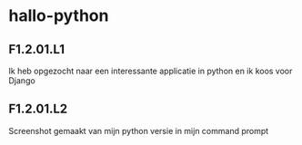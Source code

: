 # hallo-python
## F1.2.01.L1
Ik heb opgezocht naar een interessante applicatie in python en ik koos voor Django
## F1.2.01.L2
Screenshot gemaakt van mijn python versie in mijn command prompt
